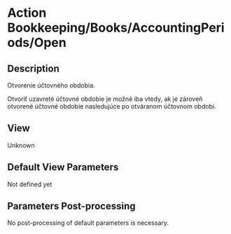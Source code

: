 # Action Bookkeeping/Books/AccountingPeriods/Open

## Description

Otvorenie účtovného obdobia.

Otvoriť uzavreté účtovné obdobie je možné iba vtedy, ak je zároveň otvorené účtovné obdobie nasledujúce po otváranom účtovnom období.

## View

Unknown

## Default View Parameters

Not defined yet

## Parameters Post-processing

No post-processing of default parameters is necessary.